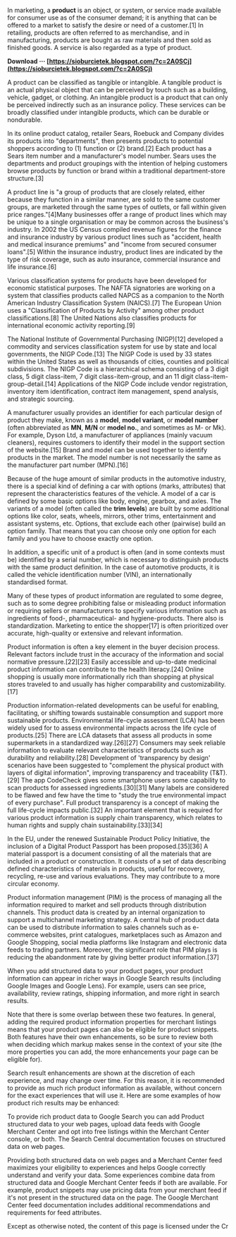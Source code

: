
 
In marketing, a **product** is an object, or system, or service made available for consumer use as of the consumer demand; it is anything that can be offered to a market to satisfy the desire or need of a customer.[1] In retailing, products are often referred to as merchandise, and in manufacturing, products are bought as raw materials and then sold as finished goods. A service is also regarded as a type of product.
 
**Download ··· [https://sioburcietek.blogspot.com/?c=2A0SCj](https://sioburcietek.blogspot.com/?c=2A0SCj)**


 
A product can be classified as tangible or intangible. A tangible product is an actual physical object that can be perceived by touch such as a building, vehicle, gadget, or clothing. An intangible product is a product that can only be perceived indirectly such as an insurance policy. These services can be broadly classified under intangible products, which can be durable or nondurable.
 
In its online product catalog, retailer Sears, Roebuck and Company divides its products into "departments", then presents products to potential shoppers according to (1) function or (2) brand.[2] Each product has a Sears item number and a manufacturer's model number. Sears uses the departments and product groupings with the intention of helping customers browse products by function or brand within a traditional department-store structure.[3]
 
A product line is "a group of products that are closely related, either because they function in a similar manner, are sold to the same customer groups, are marketed through the same types of outlets, or fall within given price ranges."[4]Many businesses offer a range of product lines which may be unique to a single organisation or may be common across the business's industry. In 2002 the US Census compiled revenue figures for the finance and insurance industry by various product lines such as "accident, health and medical insurance premiums" and "income from secured consumer loans".[5] Within the insurance industry, product lines are indicated by the type of risk coverage, such as auto insurance, commercial insurance and life insurance.[6]

Various classification systems for products have been developed for economic statistical purposes. The NAFTA signatories are working on a system that classifies products called NAPCS as a companion to the North American Industry Classification System (NAICS).[7] The European Union uses a "Classification of Products by Activity" among other product classifications.[8] The United Nations also classifies products for international economic activity reporting.[9]
 
The National Institute of Governmental Purchasing (NIGP)[12] developed a commodity and services classification system for use by state and local governments, the NIGP Code.[13] The NIGP Code is used by 33 states within the United States as well as thousands of cities, counties and political subdivisions. The NIGP Code is a hierarchical schema consisting of a 3 digit class, 5 digit class-item, 7 digit class-item-group, and an 11 digit class-item-group-detail.[14] Applications of the NIGP Code include vendor registration, inventory item identification, contract item management, spend analysis, and strategic sourcing.
 
A manufacturer usually provides an identifier for each particular design of product they make, known as a **model**, **model variant**, or **model number** (often abbreviated as **MN**, **M/N** or **model no.**, and sometimes as M- or Mk). For example, Dyson Ltd, a manufacturer of appliances (mainly vacuum cleaners), requires customers to identify their model in the support section of the website.[15] Brand and model can be used together to identify products in the market. The model number is not necessarily the same as the manufacturer part number (MPN).[16]
 
Because of the huge amount of similar products in the automotive industry, there is a special kind of defining a car with options (marks, attributes) that represent the characteristics features of the vehicle. A model of a car is defined by some basic options like body, engine, gearbox, and axles. The variants of a model (often called the **trim levels**) are built by some additional options like color, seats, wheels, mirrors, other trims, entertainment and assistant systems, etc. Options, that exclude each other (pairwise) build an option family. That means that you can choose only one option for each family and you have to choose exactly one option.
 
In addition, a specific unit of a product is often (and in some contexts must be) identified by a serial number, which is necessary to distinguish products with the same product definition. In the case of automotive products, it is called the vehicle identification number (VIN), an internationally standardised format.
 
Many of these types of product information are regulated to some degree, such as to some degree prohibiting false or misleading product information or requiring sellers or manufacturers to specify various information such as ingredients of food-, pharmaceutical- and hygiene-products. There also is standardization. Marketing to entice the shopper[17] is often prioritized over accurate, high-quality or extensive and relevant information.
 
Product information is often a key element in the buyer decision process. Relevant factors include trust in the accuracy of the information and social normative pressure.[22][23] Easily accessible and up-to-date medicinal product information can contribute to the health literacy.[24] Online shopping is usually more informationally rich than shopping at physical stores traveled to and usually has higher comparability and customizability.[17]
 
Production information-related developments can be useful for enabling, facilitating, or shifting towards sustainable consumption and support more sustainable products. Environmental life-cycle assessment (LCA) has been widely used for to assess environmental impacts across the life cycle of products.[25] There are LCA datasets that assess all products in some supermarkets in a standardized way.[26][27] Consumers may seek reliable information to evaluate relevant characteristics of products such as durability and reliability.[28] Development of 'transparency by design' scenarios have been suggested to "complement the physical product with layers of digital information", improving transparency and traceability (T&T).[29] The app CodeCheck gives some smartphone users some capability to scan products for assessed ingredients.[30][31] Many labels are considered to be flawed and few have the time to "study the true environmental impact of every purchase". Full product transparency is a concept of making the full life-cycle impacts public.[32] An important element that is required for various product information is supply chain transparency, which relates to human rights and supply chain sustainability.[33][34]
 
In the EU, under the renewed Sustainable Product Policy Initiative, the inclusion of a Digital Product Passport has been proposed.[35][36] A material passport is a document consisting of all the materials that are included in a product or construction. It consists of a set of data describing defined characteristics of materials in products, useful for recovery, recycling, re-use and various evaluations. They may contribute to a more circular economy.
 
Product information management (PIM) is the process of managing all the information required to market and sell products through distribution channels. This product data is created by an internal organization to support a multichannel marketing strategy. A central hub of product data can be used to distribute information to sales channels such as e-commerce websites, print catalogues, marketplaces such as Amazon and Google Shopping, social media platforms like Instagram and electronic data feeds to trading partners. Moreover, the significant role that PIM plays is reducing the abandonment rate by giving better product information.[37]
 
When you add structured data to your product pages, your product information can appear in richer ways in Google Search results (including Google Images and Google Lens). For example, users can see price, availability, review ratings, shipping information, and more right in search results.
 
Note that there is some overlap between these two features. In general, adding the required product information properties for merchant listings means that your product pages can also be eligible for product snippets. Both features have their own enhancements, so be sure to review both when deciding which markup makes sense in the context of your site (the more properties you can add, the more enhancements your page can be eligible for).
 
Search result enhancements are shown at the discretion of each experience, and may change over time. For this reason, it is recommended to provide as much rich product information as available, without concern for the exact experiences that will use it. Here are some examples of how product rich results may be enhanced:
 
To provide rich product data to Google Search you can add Product structured data to your web pages, upload data feeds with Google Merchant Center and opt into free listings within the Merchant Center console, or both. The Search Central documentation focuses on structured data on web pages.
 
Providing both structured data on web pages and a Merchant Center feed maximizes your eligibility to experiences and helps Google correctly understand and verify your data. Some experiences combine data from structured data and Google Merchant Center feeds if both are available. For example, product snippets may use pricing data from your merchant feed if it's not present in the structured data on the page. The Google Merchant Center feed documentation includes additional recommendations and requirements for feed attributes.
 
Except as otherwise noted, the content of this page is licensed under the Cr